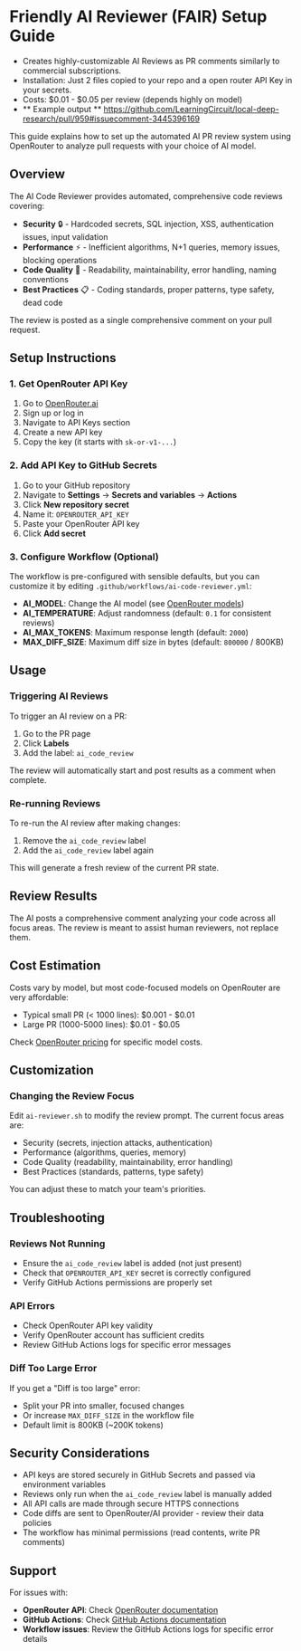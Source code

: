 # Friendly AI Reviewer (FAIR) Setup Guide

- Creates highly-customizable AI Reviews as PR comments similarly to commercial subscriptions.
- Installation: Just 2 files copied to your repo and a open router API Key in your secrets.
- Costs: $0.01 - $0.05 per review (depends highly on model)
- ** Example output ** https://github.com/LearningCircuit/local-deep-research/pull/959#issuecomment-3445396169

This guide explains how to set up the automated AI PR review system using OpenRouter to analyze pull requests with your choice of AI model.

## Overview

The AI Code Reviewer provides automated, comprehensive code reviews covering:
- **Security** 🔒 - Hardcoded secrets, SQL injection, XSS, authentication issues, input validation
- **Performance** ⚡ - Inefficient algorithms, N+1 queries, memory issues, blocking operations
- **Code Quality** 🎨 - Readability, maintainability, error handling, naming conventions
- **Best Practices** 📋 - Coding standards, proper patterns, type safety, dead code

The review is posted as a single comprehensive comment on your pull request.

## Setup Instructions

### 1. Get OpenRouter API Key

1. Go to [OpenRouter.ai](https://openrouter.ai/)
2. Sign up or log in
3. Navigate to API Keys section
4. Create a new API key
5. Copy the key (it starts with `sk-or-v1-...`)

### 2. Add API Key to GitHub Secrets

1. Go to your GitHub repository
2. Navigate to **Settings** → **Secrets and variables** → **Actions**
3. Click **New repository secret**
4. Name it: `OPENROUTER_API_KEY`
5. Paste your OpenRouter API key
6. Click **Add secret**

### 3. Configure Workflow (Optional)

The workflow is pre-configured with sensible defaults, but you can customize it by editing `.github/workflows/ai-code-reviewer.yml`:

- **AI_MODEL**: Change the AI model (see [OpenRouter models](https://openrouter.ai/models))
- **AI_TEMPERATURE**: Adjust randomness (default: `0.1` for consistent reviews)
- **AI_MAX_TOKENS**: Maximum response length (default: `2000`)
- **MAX_DIFF_SIZE**: Maximum diff size in bytes (default: `800000` / 800KB)

## Usage

### Triggering AI Reviews

To trigger an AI review on a PR:

1. Go to the PR page
2. Click **Labels**
3. Add the label: `ai_code_review`

The review will automatically start and post results as a comment when complete.

### Re-running Reviews

To re-run the AI review after making changes:

1. Remove the `ai_code_review` label
2. Add the `ai_code_review` label again

This will generate a fresh review of the current PR state.

## Review Results

The AI posts a comprehensive comment analyzing your code across all focus areas. The review is meant to assist human reviewers, not replace them.

## Cost Estimation

Costs vary by model, but most code-focused models on OpenRouter are very affordable:
- Typical small PR (< 1000 lines): $0.001 - $0.01
- Large PR (1000-5000 lines): $0.01 - $0.05

Check [OpenRouter pricing](https://openrouter.ai/models) for specific model costs.

## Customization

### Changing the Review Focus

Edit `ai-reviewer.sh` to modify the review prompt. The current focus areas are:
- Security (secrets, injection attacks, authentication)
- Performance (algorithms, queries, memory)
- Code Quality (readability, maintainability, error handling)
- Best Practices (standards, patterns, type safety)

You can adjust these to match your team's priorities.

## Troubleshooting

### Reviews Not Running

- Ensure the `ai_code_review` label is added (not just present)
- Check that `OPENROUTER_API_KEY` secret is correctly configured
- Verify GitHub Actions permissions are properly set

### API Errors

- Check OpenRouter API key validity
- Verify OpenRouter account has sufficient credits
- Review GitHub Actions logs for specific error messages

### Diff Too Large Error

If you get a "Diff is too large" error:
- Split your PR into smaller, focused changes
- Or increase `MAX_DIFF_SIZE` in the workflow file
- Default limit is 800KB (~200K tokens)

## Security Considerations

- API keys are stored securely in GitHub Secrets and passed via environment variables
- Reviews only run when the `ai_code_review` label is manually added
- All API calls are made through secure HTTPS connections
- Code diffs are sent to OpenRouter/AI provider - review their data policies
- The workflow has minimal permissions (read contents, write PR comments)

## Support

For issues with:
- **OpenRouter API**: Check [OpenRouter documentation](https://openrouter.ai/docs)
- **GitHub Actions**: Check [GitHub Actions documentation](https://docs.github.com/en/actions)
- **Workflow issues**: Review the GitHub Actions logs for specific error details
